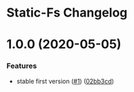 # Static-Fs Changelog

# 1.0.0 (2020-05-05)


### Features

* stable first version ([#1](https://github.com/elastic/static-fs/issues/1)) ([02bb3cd](https://github.com/elastic/static-fs/commit/02bb3cdf6662d1235cab4761baf79d444b73aeb4))
